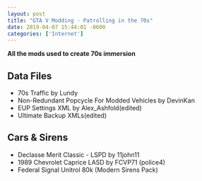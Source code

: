 ```yaml
--- 
layout: post
title: "GTA V Modding - Patrolling in the 70s"
date: 2019-04-07 15:44:01 -0600
categories: ['Internet']
--- 
```


__All the mods used to create 70s immersion__

## Data Files 
* 70s Traffic by Lundy
* Non-Redundant Popcycle For Modded Vehicles by DevinKan
* EUP Settings XML by Alex_Ashfold(edited)
* Ultimate Backup XMLs(edited)


## Cars & Sirens 
* Declasse Merit Classic - LSPD by 11john11
* 1989 Chevrolet Caprice LASD by FCVP71 (police4)
* Federal Signal Unitrol 80k (Modern Sirens Pack)
